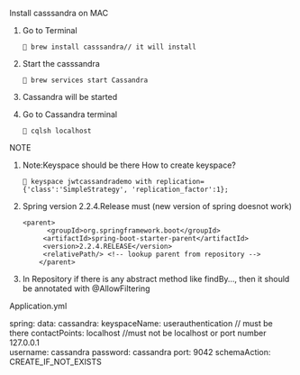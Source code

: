 Install casssandra on MAC

1)	Go to Terminal

		 brew install casssandra// it will install
2)	Start the casssandra

		 brew services start Cassandra
3)	Cassandra will be started 
4)	Go to Cassandra terminal

		 cqlsh localhost


NOTE

1)	Note:Keyspace should be there
How to create keyspace?

		 keyspace jwtcassandrademo with replication={'class':'SimpleStrategy', 'replication_factor':1};

2)	Spring version 2.2.4.Release must (new version of spring doesnot work)

		<parent>
      		  <groupId>org.springframework.boot</groupId>
       		 <artifactId>spring-boot-starter-parent</artifactId>
       		 <version>2.2.4.RELEASE</version>
       		 <relativePath/> <!-- lookup parent from repository -->
    		</parent>
		
3)	In Repository if there is any abstract method like findBy…, then it should be annotated with @AllowFiltering
 

Application.yml

spring:
  data:
    cassandra:
      keyspaceName: userauthentication     // must be there
      contactPoints: localhost 	//must not be localhost or port number 127.0.0.1     
      username: cassandra
      password: cassandra
      port: 9042
      schemaAction: CREATE_IF_NOT_EXISTS
